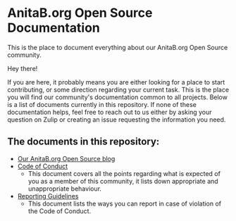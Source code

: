 # AnitaB.org Open Source Documentation

This is the place to document everything about our AnitaB.org Open Source community.

Hey there!

If you are here, it probably means you are either looking for a place to start contributing, or some direction regarding your current task. This is the place you will find our community's documentation common to all projects. Below is a list of documents currently in this repository. If none of these documentation helps, feel free to reach out to us either by asking your question on Zulip or creating an issue requesting the information you need.

## The documents in this repository:
- [Our AnitaB.org Open Source blog](/our-blog.md)
- [Code of Conduct](https://github.com/Frenzyritz13/documentation/blob/master/Contributing/CODE_OF_CONDUCT.md)
  - This document covers all the points regarding what is expected of you as a member of this community, it lists down appropriate and unappropriate behaviour.
- [Reporting Guidelines](https://github.com/Frenzyritz13/documentation/blob/master/Contributing/REPORTING_GUIDELINES.md)
  - This document lists the ways you can report in case of violation of the Code of Conduct.


